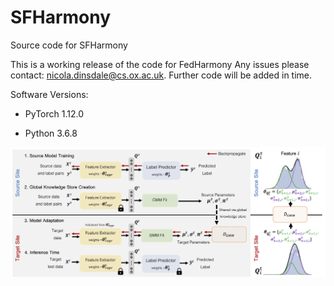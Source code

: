 # SFHarmony
Source code for SFHarmony

This is a working release of the code for FedHarmony Any issues please contact: nicola.dinsdale@cs.ox.ac.uk. Further code will be added in time.

Software Versions:

- PyTorch 1.12.0

- Python 3.6.8

![network architecture](/figures/architecture.png)
